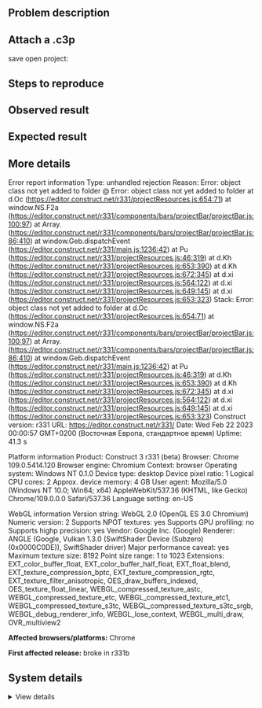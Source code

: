 ## Problem description



## Attach a .c3p

save open project: 

## Steps to reproduce



## Observed result



## Expected result



## More details

Error report information
Type: unhandled rejection
Reason: Error: object class not yet added to folder @ Error: object class not yet added to folder at d.Oc (https://editor.construct.net/r331/projectResources.js:654:71) at window.NS.F2a (https://editor.construct.net/r331/components/bars/projectBar/projectBar.js:100:97) at Array. (https://editor.construct.net/r331/components/bars/projectBar/projectBar.js:86:410) at window.Geb.dispatchEvent (https://editor.construct.net/r331/main.js:1236:42) at Pu (https://editor.construct.net/r331/projectResources.js:46:319) at d.Kh (https://editor.construct.net/r331/projectResources.js:653:390) at d.Kh (https://editor.construct.net/r331/projectResources.js:672:345) at d.xi (https://editor.construct.net/r331/projectResources.js:564:122) at d.xi (https://editor.construct.net/r331/projectResources.js:649:145) at d.xi (https://editor.construct.net/r331/projectResources.js:653:323)
Stack: Error: object class not yet added to folder at d.Oc (https://editor.construct.net/r331/projectResources.js:654:71) at window.NS.F2a (https://editor.construct.net/r331/components/bars/projectBar/projectBar.js:100:97) at Array. (https://editor.construct.net/r331/components/bars/projectBar/projectBar.js:86:410) at window.Geb.dispatchEvent (https://editor.construct.net/r331/main.js:1236:42) at Pu (https://editor.construct.net/r331/projectResources.js:46:319) at d.Kh (https://editor.construct.net/r331/projectResources.js:653:390) at d.Kh (https://editor.construct.net/r331/projectResources.js:672:345) at d.xi (https://editor.construct.net/r331/projectResources.js:564:122) at d.xi (https://editor.construct.net/r331/projectResources.js:649:145) at d.xi (https://editor.construct.net/r331/projectResources.js:653:323)
Construct version: r331
URL: https://editor.construct.net/r331/
Date: Wed Feb 22 2023 00:00:57 GMT+0200 (Восточная Европа, стандартное время)
Uptime: 41.3 s

Platform information
Product: Construct 3 r331 (beta)
Browser: Chrome 109.0.5414.120
Browser engine: Chromium
Context: browser
Operating system: Windows NT 0.1.0
Device type: desktop
Device pixel ratio: 1
Logical CPU cores: 2
Approx. device memory: 4 GB
User agent: Mozilla/5.0 (Windows NT 10.0; Win64; x64) AppleWebKit/537.36 (KHTML, like Gecko) Chrome/109.0.0.0 Safari/537.36
Language setting: en-US

WebGL information
Version string: WebGL 2.0 (OpenGL ES 3.0 Chromium)
Numeric version: 2
Supports NPOT textures: yes
Supports GPU profiling: no
Supports highp precision: yes
Vendor: Google Inc. (Google)
Renderer: ANGLE (Google, Vulkan 1.3.0 (SwiftShader Device (Subzero) (0x0000C0DE)), SwiftShader driver)
Major performance caveat: yes
Maximum texture size: 8192
Point size range: 1 to 1023
Extensions: EXT_color_buffer_float, EXT_color_buffer_half_float, EXT_float_blend, EXT_texture_compression_bptc, EXT_texture_compression_rgtc, EXT_texture_filter_anisotropic, OES_draw_buffers_indexed, OES_texture_float_linear, WEBGL_compressed_texture_astc, WEBGL_compressed_texture_etc, WEBGL_compressed_texture_etc1, WEBGL_compressed_texture_s3tc, WEBGL_compressed_texture_s3tc_srgb, WEBGL_debug_renderer_info, WEBGL_lose_context, WEBGL_multi_draw, OVR_multiview2

**Affected browsers/platforms:** Chrome

**First affected release:** broke in r331b

## System details

<details><summary>View details</summary>

Platform information
Product: Construct 3 r331 (beta)
Browser: Chrome 109.0.5414.120
Browser engine: Chromium
Context: browser
Operating system: Windows NT 0.1.0
Device type: desktop
Device pixel ratio: 1
Logical CPU cores: 2
Approx. device memory: 4 GB
User agent: Mozilla/5.0 (Windows NT 10.0; Win64; x64) AppleWebKit/537.36 (KHTML, like Gecko) Chrome/109.0.0.0 Safari/537.36
Language setting: en-US

Local storage
Storage quota (approx): 59 gb
Storage usage (approx): 198 mb (0.3%)
Persistant storage: No

Browser support notes
This list contains missing features that are not required, but could improve performance or user experience if supported.

UI effects are disabled in settings.
WebGL indicates a major performance caveat. It is probably using software rendering.
WebGL information
Version string: WebGL 2.0 (OpenGL ES 3.0 Chromium)
Numeric version: 2
Supports NPOT textures: yes
Supports GPU profiling: no
Supports highp precision: yes
Vendor: Google Inc. (Google)
Renderer: ANGLE (Google, Vulkan 1.3.0 (SwiftShader Device (Subzero) (0x0000C0DE)), SwiftShader driver)
Major performance caveat: yes
Maximum texture size: 8192
Point size range: 1 to 1023
Extensions:

EXT_color_buffer_float
EXT_color_buffer_half_float
EXT_float_blend
EXT_texture_compression_bptc
EXT_texture_compression_rgtc
EXT_texture_filter_anisotropic
OES_draw_buffers_indexed
OES_texture_float_linear
WEBGL_compressed_texture_astc
WEBGL_compressed_texture_etc
WEBGL_compressed_texture_etc1
WEBGL_compressed_texture_s3tc
WEBGL_compressed_texture_s3tc_srgb
WEBGL_debug_renderer_info
WEBGL_lose_context
WEBGL_multi_draw
OVR_multiview2
Audio information
System sample rate: 48000 Hz
Output channels: 2
Output interpretation: speakers
Supported decode formats:

WebM Opus (audio/webm; codecs=opus)
Ogg Opus (audio/ogg; codecs=opus)
WebM Vorbis (audio/webm; codecs=vorbis)
Ogg Vorbis (audio/ogg; codecs=vorbis)
MPEG-4 AAC (audio/mp4; codecs=mp4a.40.5)
MP3 (audio/mpeg)
FLAC (audio/flac)
PCM WAV (audio/wav; codecs=1)
Supported encode formats:

WebM Opus (audio/webm; codecs=opus)
Video information
Supported decode formats:

WebM AV1 (video/webm; codecs=av01.0.00M.08)
MP4 AV1 (video/mp4; codecs=av01.0.00M.08)
WebM VP9 (video/webm; codecs=vp9)
WebM VP8 (video/webm; codecs=vp8)
Ogg Theora (video/ogg; codecs=theora)
H.264 (video/mp4; codecs=avc1.42E01E)
Supported encode formats:

WebM VP9 (video/webm; codecs=vp9)
WebM VP8 (video/webm; codecs=vp8)

</details>
